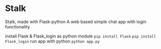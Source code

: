 # Stalk
Stalk, made with Flask-python
A web based simple chat app with login functionality

install Flask & Flask_login as python module
`pip install Flask`
`pip install Flask_login`
run app with python
`python app.py`
